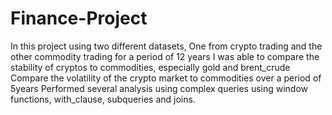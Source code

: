 # Finance-Project
In this project using two different datasets,
One from crypto trading and the other commodity trading for a period of 12 years
I was able to compare the stability of cryptos to commodities, especially gold and brent_crude
Compare the volatility of the crypto market to commodities over a period of 5years
Performed several analysis using complex queries using window functions, with_clause, subqueries and joins.
